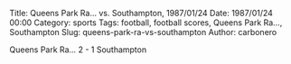 Title: Queens Park Ra… vs. Southampton, 1987/01/24
Date: 1987/01/24 00:00
Category: sports
Tags: football, football scores, Queens Park Ra…, Southampton
Slug: queens-park-ra-vs-southampton
Author: carbonero


Queens Park Ra… 2 - 1 Southampton
